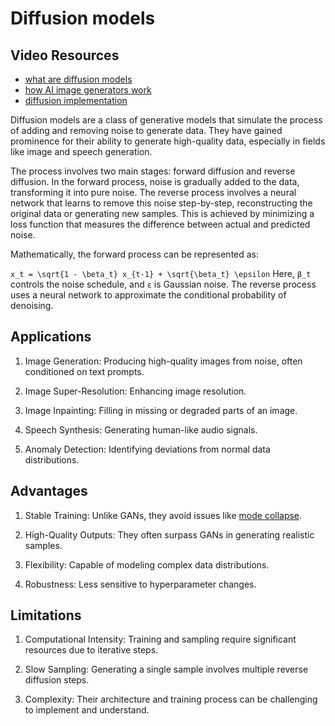 # Diffusion models
## Video Resources
* [what are diffusion models](https://www.youtube.com/watch?v=fbLgFrlTnGU)
* [how AI image generators work](https://www.youtube.com/watch?v=1CIpzeNxIhU)
* [diffusion implementation](https://www.youtube.com/watch?v=XTs7M6TSK9I)

Diffusion models are a class of generative models that simulate the process of adding and removing noise to generate data.
They have gained prominence for their ability to generate high-quality data, especially in fields like image and speech generation.

The process involves two main stages: forward diffusion and reverse diffusion. In the forward process, noise is gradually added to the data, transforming it into pure noise. The reverse process involves a neural network that learns to remove this noise step-by-step, reconstructing the original data or generating new samples. This is achieved by minimizing a loss function that measures the difference between actual and predicted noise.

Mathematically, the forward process can be represented as:

`x_t = \sqrt{1 - \beta_t} x_{t-1} + \sqrt{\beta_t} \epsilon`
Here, `β_t` controls the noise schedule, and `ε` is Gaussian noise. The reverse process uses a neural network to approximate the conditional probability of denoising.

## Applications
1. Image Generation: Producing high-quality images from noise, often conditioned on text prompts.

2. Image Super-Resolution: Enhancing image resolution.

3. Image Inpainting: Filling in missing or degraded parts of an image.

4. Speech Synthesis: Generating human-like audio signals.

5. Anomaly Detection: Identifying deviations from normal data distributions.

## Advantages
1. Stable Training: Unlike GANs, they avoid issues like [mode collapse](https://www.geeksforgeeks.org/machine-learning/modal-collapse-in-gans/#:~:text=Modal%20collapse%20in%20GANs%20(Generative%20Adversarial%20Networks)%20occurs,the%20full%20diversity%20of%20the%20real%20data%20distribution.).

2. High-Quality Outputs: They often surpass GANs in generating realistic samples.

3. Flexibility: Capable of modeling complex data distributions.

4. Robustness: Less sensitive to hyperparameter changes.

## Limitations
1. Computational Intensity: Training and sampling require significant resources due to iterative steps.

2. Slow Sampling: Generating a single sample involves multiple reverse diffusion steps.

3. Complexity: Their architecture and training process can be challenging to implement and understand.
